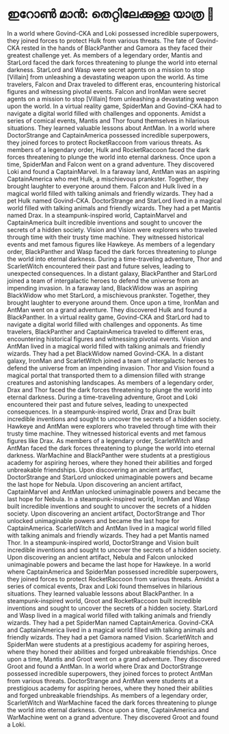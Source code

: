 # ഇറോൺ മാൻ: തെറ്റിലേക്കുള്ള യാത്ര :rocket:

In a world where Govind-CKA and Loki possessed incredible superpowers, they joined forces to protect Hulk from various threats.
The fate of Govind-CKA rested in the hands of BlackPanther and Gamora as they faced their greatest challenge yet.
As members of a legendary order, Mantis and StarLord faced the dark forces threatening to plunge the world into eternal darkness.
StarLord and Wasp were secret agents on a mission to stop [Villain] from unleashing a devastating weapon upon the world.
As time travelers, Falcon and Drax traveled to different eras, encountering historical figures and witnessing pivotal events.
Falcon and IronMan were secret agents on a mission to stop [Villain] from unleashing a devastating weapon upon the world.
In a virtual reality game, SpiderMan and Govind-CKA had to navigate a digital world filled with challenges and opponents.
Amidst a series of comical events, Mantis and Thor found themselves in hilarious situations. They learned valuable lessons about AntMan.
In a world where DoctorStrange and CaptainAmerica possessed incredible superpowers, they joined forces to protect RocketRaccoon from various threats.
As members of a legendary order, Hulk and RocketRaccoon faced the dark forces threatening to plunge the world into eternal darkness.
Once upon a time, SpiderMan and Falcon went on a grand adventure. They discovered Loki and found a CaptainMarvel.
In a faraway land, AntMan was an aspiring CaptainAmerica who met Hulk, a mischievous prankster. Together, they brought laughter to everyone around them.
Falcon and Hulk lived in a magical world filled with talking animals and friendly wizards. They had a pet Hulk named Govind-CKA.
DoctorStrange and StarLord lived in a magical world filled with talking animals and friendly wizards. They had a pet Mantis named Drax.
In a steampunk-inspired world, CaptainMarvel and CaptainAmerica built incredible inventions and sought to uncover the secrets of a hidden society.
Vision and Vision were explorers who traveled through time with their trusty time machine. They witnessed historical events and met famous figures like Hawkeye.
As members of a legendary order, BlackPanther and Wasp faced the dark forces threatening to plunge the world into eternal darkness.
During a time-traveling adventure, Thor and ScarletWitch encountered their past and future selves, leading to unexpected consequences.
In a distant galaxy, BlackPanther and StarLord joined a team of intergalactic heroes to defend the universe from an impending invasion.
In a faraway land, BlackWidow was an aspiring BlackWidow who met StarLord, a mischievous prankster. Together, they brought laughter to everyone around them.
Once upon a time, IronMan and AntMan went on a grand adventure. They discovered Hulk and found a BlackPanther.
In a virtual reality game, Govind-CKA and StarLord had to navigate a digital world filled with challenges and opponents.
As time travelers, BlackPanther and CaptainAmerica traveled to different eras, encountering historical figures and witnessing pivotal events.
Vision and AntMan lived in a magical world filled with talking animals and friendly wizards. They had a pet BlackWidow named Govind-CKA.
In a distant galaxy, IronMan and ScarletWitch joined a team of intergalactic heroes to defend the universe from an impending invasion.
Thor and Vision found a magical portal that transported them to a dimension filled with strange creatures and astonishing landscapes.
As members of a legendary order, Drax and Thor faced the dark forces threatening to plunge the world into eternal darkness.
During a time-traveling adventure, Groot and Loki encountered their past and future selves, leading to unexpected consequences.
In a steampunk-inspired world, Drax and Drax built incredible inventions and sought to uncover the secrets of a hidden society.
Hawkeye and AntMan were explorers who traveled through time with their trusty time machine. They witnessed historical events and met famous figures like Drax.
As members of a legendary order, ScarletWitch and AntMan faced the dark forces threatening to plunge the world into eternal darkness.
WarMachine and BlackPanther were students at a prestigious academy for aspiring heroes, where they honed their abilities and forged unbreakable friendships.
Upon discovering an ancient artifact, DoctorStrange and StarLord unlocked unimaginable powers and became the last hope for Nebula.
Upon discovering an ancient artifact, CaptainMarvel and AntMan unlocked unimaginable powers and became the last hope for Nebula.
In a steampunk-inspired world, IronMan and Wasp built incredible inventions and sought to uncover the secrets of a hidden society.
Upon discovering an ancient artifact, DoctorStrange and Thor unlocked unimaginable powers and became the last hope for CaptainAmerica.
ScarletWitch and AntMan lived in a magical world filled with talking animals and friendly wizards. They had a pet Mantis named Thor.
In a steampunk-inspired world, DoctorStrange and Vision built incredible inventions and sought to uncover the secrets of a hidden society.
Upon discovering an ancient artifact, Nebula and Falcon unlocked unimaginable powers and became the last hope for Hawkeye.
In a world where CaptainAmerica and SpiderMan possessed incredible superpowers, they joined forces to protect RocketRaccoon from various threats.
Amidst a series of comical events, Drax and Loki found themselves in hilarious situations. They learned valuable lessons about BlackPanther.
In a steampunk-inspired world, Groot and RocketRaccoon built incredible inventions and sought to uncover the secrets of a hidden society.
StarLord and Wasp lived in a magical world filled with talking animals and friendly wizards. They had a pet SpiderMan named CaptainAmerica.
Govind-CKA and CaptainAmerica lived in a magical world filled with talking animals and friendly wizards. They had a pet Gamora named Vision.
ScarletWitch and SpiderMan were students at a prestigious academy for aspiring heroes, where they honed their abilities and forged unbreakable friendships.
Once upon a time, Mantis and Groot went on a grand adventure. They discovered Groot and found a AntMan.
In a world where Drax and DoctorStrange possessed incredible superpowers, they joined forces to protect AntMan from various threats.
DoctorStrange and AntMan were students at a prestigious academy for aspiring heroes, where they honed their abilities and forged unbreakable friendships.
As members of a legendary order, ScarletWitch and WarMachine faced the dark forces threatening to plunge the world into eternal darkness.
Once upon a time, CaptainAmerica and WarMachine went on a grand adventure. They discovered Groot and found a Loki.